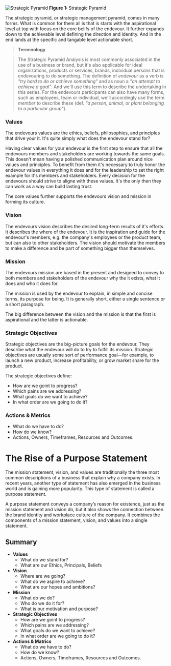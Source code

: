 ![Strategic Pyramid](/assets/img/pub/values-vision-mission-objectives-explained.png) 
**Figure 1:** Strategic Pyramid

The strategic pyramid, or strategic management pyramid, comes in many forms. What is common for them all is that is starts with the aspirational level at top with focus on the core belifs of the endevour. It further expands down to the achievable level defining the direction and identity. And in the end lands at the specific and tangable level actionable short.

>**Terminology**

> The Strategic Pyramid Analysis is most commonly associated in the use of a business or brand, but it's also applicable for ideal organizations, products or services, brands, individual persons that is endevouring to do something. The definition of *endevour* as a verb is *"try hard to do or achieve something"* and as noun a *"an attempt to achieve a goal"*. And we'll use this term to describe the undertaking in this series. For the endevours participants can also have many forms, such as employees, team or individual, we'll accordingly use the term *member* to describe these (def. *"a person, animal, or plant belonging to a particular group"*).

### Values
The endevours values are the ethics, beliefs, philosophies, and principles that drive your it. It's quite simply what does the endevour stand for?

Having clear values for your endevour is the first step to ensure that all the endevours members and stakeholders are working towards the same goals. This  doesn't mean having a polished communication plan around nice values and principles. To benefit from them it's necessary to truly honor the  endevour values in everything it does and for the leadership to set the right example for it's members and stakeholders. Every decision for the endevours should strive to aligne with these values. It's the only then they can work as a way can build lasting trust.

The core values further supports the endevours vision and mission in forming its culture. 

### Vision
The endevours vision describes the desired long-term results of it's efforts. It describes the where of the endevour. It is the inspiration and guide for the endevour's members, e.g. the company's employees or the product team, but can also to other stakeholders. The vision should motivate the members to make a difference and be part of something bigger than themselves.

### Mission
The endevours mission are based in the present and designed to convey to both members and stakeholders of the endevour why the it exists, what it does and  who it does for.

The mission is used by the endevour to explain, in simple and concise terms, its purpose for being. It is generally short, either a single sentence or a short paragraph.

The big difference between the vision and the mission is that the first is aspirational and the latter is actionable.

### Strategic Objectives
Strategic objectives are the big-picture goals for the endevour. They describe what the endevour will do to try to fulfill its mission. Strategic objectives are usually some sort of performance goal—for example, to launch a new product, increase profitability, or grow market share for the product.

The strategic objectives define:
* How are we goint to progress?
* Which pains are we addressing?
* What goals do we want to achieve?
* In what order are we going to do it?


### Actions & Metrics
* What do we have to do?
* How do we know?
* Actions, Owners, Timeframes, Resources and Outcomes.


# The Rise of a Purpose Statement

The mission statement, vision, and values are traditionally the three most common descriptions of a business that explain why a company exists. In recent years, another type of statement has also emerged in the business world and is gaining more popularity. This type of statement is called a purpose statement.

A purpose statement conveys a company’s reason for existence, just as the mission statement and vision do, but it also shows the connection between the brand identity and workplace culture of the company. It combines the components of a mission statement, vision, and values into a single statement.


## Summary

* **Values**
    * What do we stand for? 
    * What are our Ethics, Principals, Beliefs
* **Vision**
    * Where are we going?
    * What do we aspire to achieve?
    * What are our hopes and ambitions?
* **Mission**
    * What do we do?
    * Who do we do it for?
    * What is our motivation and purpose?
* **Strategic Objectives**
    * How are we goint to progress?
    * Which pains are we addressing?
    * What goals do we want to achieve?
    * In what order are we going to do it?
* **Actions & Matrics**
    * What do we have to do?
    * How do we know?
    * Actions, Owners, Timeframes, Resources and Outcomes.
